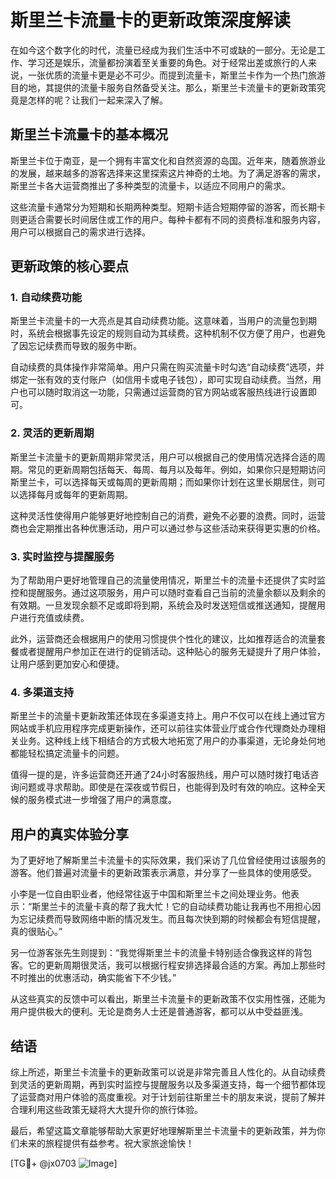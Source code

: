 # 斯里兰卡流量卡的更新政策深度解读

在如今这个数字化的时代，流量已经成为我们生活中不可或缺的一部分。无论是工作、学习还是娱乐，流量都扮演着至关重要的角色。对于经常出差或旅行的人来说，一张优质的流量卡更是必不可少。而提到流量卡，斯里兰卡作为一个热门旅游目的地，其提供的流量卡服务自然备受关注。那么，斯里兰卡流量卡的更新政策究竟是怎样的呢？让我们一起来深入了解。

## 斯里兰卡流量卡的基本概况

斯里兰卡位于南亚，是一个拥有丰富文化和自然资源的岛国。近年来，随着旅游业的发展，越来越多的游客选择来这里探索这片神奇的土地。为了满足游客的需求，斯里兰卡各大运营商推出了多种类型的流量卡，以适应不同用户的需求。

这些流量卡通常分为短期和长期两种类型。短期卡适合短期停留的游客，而长期卡则更适合需要长时间居住或工作的用户。每种卡都有不同的资费标准和服务内容，用户可以根据自己的需求进行选择。

## 更新政策的核心要点

### 1. 自动续费功能

斯里兰卡流量卡的一大亮点是其自动续费功能。这意味着，当用户的流量包到期时，系统会根据事先设定的规则自动为其续费。这种机制不仅方便了用户，也避免了因忘记续费而导致的服务中断。

自动续费的具体操作非常简单。用户只需在购买流量卡时勾选“自动续费”选项，并绑定一张有效的支付账户（如信用卡或电子钱包），即可实现自动续费。当然，用户也可以随时取消这一功能，只需通过运营商的官方网站或客服热线进行设置即可。

### 2. 灵活的更新周期

斯里兰卡流量卡的更新周期非常灵活，用户可以根据自己的使用情况选择合适的周期。常见的更新周期包括每天、每周、每月以及每年。例如，如果你只是短期访问斯里兰卡，可以选择每天或每周的更新周期；而如果你计划在这里长期居住，则可以选择每月或每年的更新周期。

这种灵活性使得用户能够更好地控制自己的消费，避免不必要的浪费。同时，运营商也会定期推出各种优惠活动，用户可以通过参与这些活动来获得更实惠的价格。

### 3. 实时监控与提醒服务

为了帮助用户更好地管理自己的流量使用情况，斯里兰卡的流量卡还提供了实时监控和提醒服务。通过这项服务，用户可以随时查看自己当前的流量余额以及剩余的有效期。一旦发现余额不足或即将到期，系统会及时发送短信或推送通知，提醒用户进行充值或续费。

此外，运营商还会根据用户的使用习惯提供个性化的建议，比如推荐适合的流量套餐或者提醒用户参加正在进行的促销活动。这种贴心的服务无疑提升了用户体验，让用户感到更加安心和便捷。

### 4. 多渠道支持

斯里兰卡的流量卡更新政策还体现在多渠道支持上。用户不仅可以在线上通过官方网站或手机应用程序完成更新操作，还可以前往实体营业厅或合作代理商处办理相关业务。这种线上线下相结合的方式极大地拓宽了用户的办事渠道，无论身处何地都能轻松搞定流量卡的问题。

值得一提的是，许多运营商还开通了24小时客服热线，用户可以随时拨打电话咨询问题或寻求帮助。即使是在深夜或节假日，也能得到及时有效的响应。这种全天候的服务模式进一步增强了用户的满意度。

## 用户的真实体验分享

为了更好地了解斯里兰卡流量卡的实际效果，我们采访了几位曾经使用过该服务的游客。他们普遍对流量卡的更新政策表示满意，并分享了一些具体的使用感受。

小李是一位自由职业者，他经常往返于中国和斯里兰卡之间处理业务。他表示：“斯里兰卡的流量卡真的帮了我大忙！它的自动续费功能让我再也不用担心因为忘记续费而导致网络中断的情况发生。而且每次快到期的时候都会有短信提醒，真的很贴心。”

另一位游客张先生则提到：“我觉得斯里兰卡的流量卡特别适合像我这样的背包客。它的更新周期很灵活，我可以根据行程安排选择最合适的方案。再加上那些时不时推出的优惠活动，确实能省下不少钱。”

从这些真实的反馈中可以看出，斯里兰卡流量卡的更新政策不仅实用性强，还能为用户提供极大的便利。无论是商务人士还是普通游客，都可以从中受益匪浅。

## 结语

综上所述，斯里兰卡流量卡的更新政策可以说是非常完善且人性化的。从自动续费到灵活的更新周期，再到实时监控与提醒服务以及多渠道支持，每一个细节都体现了运营商对用户体验的高度重视。对于计划前往斯里兰卡的朋友来说，提前了解并合理利用这些政策无疑将大大提升你的旅行体验。

最后，希望这篇文章能够帮助大家更好地理解斯里兰卡流量卡的更新政策，并为你们未来的旅程提供有益参考。祝大家旅途愉快！

[TG💪+ @jx0703 ![Image](https://github.com/user-attachments/assets/dbca1d08-cadb-493c-b0ec-ad6f7a83f270)]